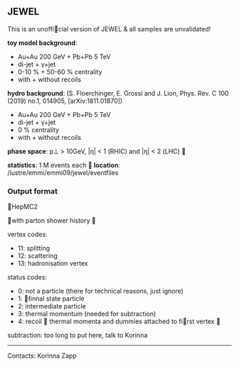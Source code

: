 ## JEWEL

This is an unoffi􏰂cial version of JEWEL & all samples are unvalidated!

**toy model background**:
- Au+Au 200 GeV + Pb+Pb 5 TeV
- di-jet + γ+jet
- 0-10 % + 50-60 % centrality
- with + without recoils

**hydro background**: (S. Floerchinger, E. Grossi and J. Lion, Phys. Rev. C 100 (2019) no.1, 014905, [arXiv:1811.01870])
- Au+Au 200 GeV + Pb+Pb 5 TeV
- di-jet + γ+jet
- 0 % centrality
- with + without recoils

**phase space**: p⊥ > 10GeV, |η| < 1 (RHIC) and |η| < 2 (LHC) 􏰀

**statistics**: 1 M events each
􏰀
**location**: /lustre/emmi/emmi09/jewel/eventfiles

### Output format
􏰀HepMC2

􏰀with parton shower history 􏰀 

vertex codes:
- 11: splitting
- 12: scattering
- 13: hadronisation vertex

status codes:
- 0: not a particle (there for technical reasons, just ignore)
- 1: 􏰁finnal state particle
- 2: intermediate particle
- 3: thermal momentum (needed for subtraction)
- 4: recoil
􏰀
thermal momenta and dummies attached to fi􏰁rst vertex 􏰀 

subtraction: too long to put here, talk to Korinna

<hr>

Contacts: Korinna Zapp
